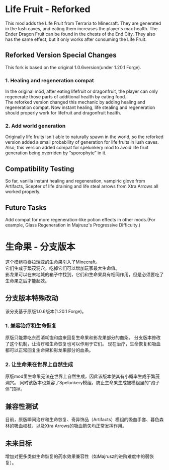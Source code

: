 # Life Fruit - Reforked
This mod adds the Life Fruit from Terraria to Minecraft. 
They are generated in the lush caves, and eating them increases the player's max health.
The Ender Dragon Fruit can be found in the chests of the End City.
They also has the same effect, but it only works after consuming the Life Fruit.


## Reforked Version Special Changes
This fork is based on the original 1.0.6version(under 1.20.1 Forge).   

### 1. Healing and regeneration compat
In the original mod, after eating lifefruit or dragonfruit,
the player can only regenerate those parts of additional health by eating food.  
The reforked version changed this mechanic by adding healing and regeneration compat.
Now instant healing, life stealing and regeneration should properly work for lifefruit and dragonfruit health.

### 2. Add world generation
Originally life fruits isn't able to naturally spawn in the world, so the reforked version added a small probability of generation for life fruits in lush caves.  
Also, this version added compat for spelunkery mod to avoid life fruit generation being overriden by “sporophyte” in it.


## Compatibility Testing
So far, vanilla instant healing and regeneration, vampiric glove from Artifacts, Scepter of life draining and life steal arrows from Xtra Arrows all worked properly.

## Future Tasks
Add compat for more regeneration-like potion effects in other mods.(For example, Glass Regeneration in Majrusz's Progressive Difficulty.)

# 生命果 - 分支版本
这个模组将泰拉瑞亚的生命果引入了Minecraft。  
它们生成于繁茂洞穴，吃掉它们可以增加玩家最大生命值。  
影龙果可以在末地城的箱子中找到，它们和生命果具有相同作用，但是必须要吃了生命果之后才能起效。

## 分支版本特殊改动
该分支基于原版1.0.6版本(1.20.1 Forge)。 

### 1. 兼容治疗和生命恢复
原版只能靠吃东西消耗饱和度来回复生命果和影龙果部分的血条。
分支版本修改了这个机制，让治疗和生命恢复也可以作用于它们。
现在治疗，生命恢复和吸血都可以正常回复生命果和影龙果部分的血条。

### 2. 让生命果在世界上自然生成
原版mod里生命果无法在世界上自然生成，因此该版本使其有小概率生成于繁茂洞穴。
同时该版本也兼容了Spelunkery模组，防止生命果生成被模组里的“孢子体”顶掉。

## 兼容性测试
目前，原版瞬间治疗和生命恢复、奇异饰品（Artifacts）模组的吸血手套、暮色森林的吸血权杖、以及Xtra Arrows的吸血箭矢均正常发挥作用。

## 未来目标
增加对更多类似生命恢复的药水效果兼容性（如Majrusz的进阶难度中的弱恢复）。
